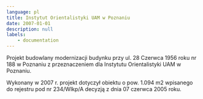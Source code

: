 ```yaml
---
language: pl
title: Instytut Orientalistyki UAM w Poznaniu
date: 2007-01-01
description: null
labels:
    - documentation
---
```


Projekt budowlany modernizacji  budynku przy ul. 28 Czerwca 1956 roku nr 188 w Poznaniu z przeznaczeniem dla Instytutu Orientalistyki UAM w Poznaniu.

Wykonany w 2007 r. projekt dotyczył obiektu o pow. 1.094 m2 wpisanego do rejestru pod nr 234/Wlkp/A decyzją z dnia 07 czerwca 2005 roku.
